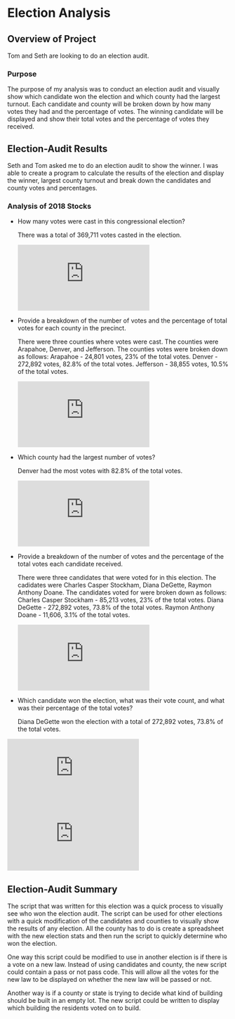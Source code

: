 # Election Analysis

## Overview of Project
Tom and Seth are looking to do an election audit.
  
### Purpose
The purpose of my analysis was to conduct an election audit and visually show which candidate won the election and which county had the largest turnout. Each candidate and county will be broken down by how many votes they had and the percentage of votes. The winning candidate will be displayed and show their total votes and the percentage of votes they received. 
  
## Election-Audit Results
Seth and Tom asked me to do an election audit to show the winner. I was able to create a program to calculate the results of the election and display the winner, largest county turnout and break down the candidates and county votes and percentages. 

### Analysis of 2018 Stocks
- How many votes were cast in this congressional election?

  There was a total of 369,711 votes casted in the election.
  
  ![Results](https://github.com/jag28731/Election-Analysis/blob/main/Resources/election_analysis.txt)
  
- Provide a breakdown of the number of votes and the percentage of total votes for each county in the precinct.

  There were three counties where votes were cast. The counties were Arapahoe, Denver, and Jefferson. The counties votes were broken down as follows:
    Arapahoe - 24,801 votes, 23% of the total votes.
    Denver - 272,892 votes, 82.8% of the total votes.
    Jefferson - 38,855 votes, 10.5% of the total votes. 
    
  ![Results](https://github.com/jag28731/Election-Analysis/blob/main/Resources/election_analysis.txt)
  
- Which county had the largest number of votes?

  Denver had the most votes with 82.8% of the total votes. 
  
  ![Results](https://github.com/jag28731/Election-Analysis/blob/main/Resources/election_analysis.txt)
  
- Provide a breakdown of the number of votes and the percentage of the total votes each candidate received.

  There were three candidates that were voted for in this election. The cadidates were Charles Casper Stockham, Diana DeGette, Raymon Anthony Doane. The candidates voted for       were broken down as follows:
  Charles Casper Stockham - 85,213 votes, 23% of the total votes.
  Diana DeGette - 272,892 votes, 73.8% of the total votes. 
  Raymon Anthony Doane - 11,606, 3.1% of the total votes. 
  
  ![Results](https://github.com/jag28731/Election-Analysis/blob/main/Resources/election_analysis.txt)
  
- Which candidate won the election, what was their vote count, and what was their percentage of the total votes?

  Diana DeGette won the election with a total of 272,892 votes, 73.8% of the total votes.

![Results](https://github.com/jag28731/Election-Analysis/blob/main/Resources/election_analysis.txt)
![Results](https://github.com/jag28731/Election-Analysis/blob/main/Resources/election_analysis.txt)

## Election-Audit Summary

The script that was written for this election was a quick process to visually see who won the election audit. The script can be used for other elections with a quick modification of the candidates and counties to visually show the results of any election. All the county has to do is create a spreadsheet with the new election stats and then run the script to quickly determine who won the election.

One way this script could be modified to use in another election is if there is a vote on a new law. Instead of using candidates and county, the new script could contain a pass or not pass code. This will allow all the votes for the new law to be displayed on whether the new law will be passed or not. 

Another way is if a county or state is trying to decide what kind of building should be built in an empty lot. The new script could be written to display which building the residents voted on to build. 
